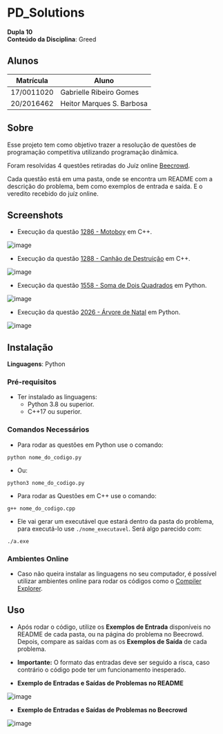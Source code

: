 # PD_Solutions

**Dupla 10**<br>
**Conteúdo da Disciplina**: Greed<br>

## Alunos
|Matrícula | Aluno |
| -- | -- |
| 17/0011020  |  Gabrielle Ribeiro Gomes |
| 20/2016462  |  Heitor Marques S. Barbosa |

## Sobre  

Esse projeto tem como objetivo trazer a resolução de questões de programação competitiva utilizando programação dinâmica.

Foram resolvidas 4 questões retiradas do Juíz online [Beecrowd](https://www.beecrowd.com.br/).

Cada questão está em uma pasta, onde se encontra um README com a descrição do problema, bem como exemplos de entrada e saída. E o veredito recebido do juíz online.


## Screenshots

 - Execução da questão [1286 - Motoboy](https://www.beecrowd.com.br/repository/UOJ_1286.html) em C++. <br>
 
![image](https://user-images.githubusercontent.com/33001620/217135029-1cf586e1-b2bf-4952-bcd9-bdc4e98e8987.png)
 
 - Execução da questão [1288 - Canhão de Destruição](https://www.beecrowd.com.br/repository/UOJ_1288.html) em C++. <br>
 
![image](https://user-images.githubusercontent.com/33001620/217135234-2545e163-2ff7-4b10-b21d-69e323c9c2e7.png)
 
 - Execução da questão [1558 - Soma de Dois Quadrados](https://www.beecrowd.com.br/repository/UOJ_1558.html) em Python. <br>
 
![image](https://user-images.githubusercontent.com/33001620/217135418-b80392d1-3463-4131-b9b9-ffc76467c678.png)

 - Execução da questão [2026 - Árvore de Natal](https://www.beecrowd.com.br/repository/UOJ_2026.html) em Python. <br>
 
![image](https://user-images.githubusercontent.com/33001620/217135550-dd2da24e-f8b5-44c7-a89d-432ac02380fc.png)

## Instalação 
**Linguagens**: Python<br>

### Pré-requisitos
  - Ter instalado as linguagens:
    - Python 3.8 ou superior.
    - C++17 ou superior.
    
### Comandos Necessários

  - Para rodar as questões em Python use o comando:
  
  ```
  python nome_do_codigo.py
  ```
  
  - Ou:
  
  ```
  python3 nome_do_codigo.py
  ```
  
  - Para rodar as Questões em C++ use o comando:
  
  ```
  g++ nome_do_codigo.cpp
  ```
  
  - Ele vai gerar um executável que estará dentro da pasta do problema, para executá-lo use `./nome_executavel`. Será algo parecido com:

  ```
  ./a.exe
  ```
  
### Ambientes Online

 - Caso não queira instalar as linguagens no seu computador, é possível utilizar ambientes online para rodar os códigos como o [Compiler Explorer](https://godbolt.org/). <br>
   
## Uso 

 - Após rodar o código, utilize os **Exemplos de Entrada** disponíveis no README de cada pasta, ou na página do problema no Beecrowd. Depois, compare as saídas com as os **Exemplos de Saída** de cada problema.
 
 - **Importante:** O formato das entradas deve ser seguido a risca, caso contrário o código pode ter um funcionamento inesperado.
 
 - **Exemplo de Entradas e Saídas de Problemas no README** <br>
 
 ![image](https://user-images.githubusercontent.com/33001620/203197165-31eb7378-1ed5-4ab8-83fc-fdafea9bfc6e.png)
 
 - **Exemplo de Entradas e Saídas de Problemas no Beecrowd** <br>
 
 ![image](https://user-images.githubusercontent.com/33001620/203197240-6f4c19e7-3bff-4a4b-82b3-5845ecc3e90a.png)
